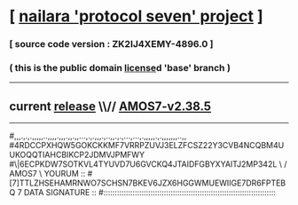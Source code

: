 
# [ [nailara 'protocol seven' project](http://nailara.network/) ]

### [ source code version : ZK2IJ4XEMY-4896.0 ]

### ( this is the public domain [license](../license)d 'base' branch )
---
## current [release](https://github.com/nailara-technologies/protocol-7/releases) \\\\// [AMOS7-v2.38.5](https://github.com/nailara-technologies/protocol-7/releases/tag/AMOS7-v2.38.5)
---

#,,,.,.,.,,,,,..,,,,.,,,.,,.,,...,.,.,,,.,..,,.,.,...,...,.,,,,,.,.,,,,,,,..,,
#4RDCCPXHQW5GOKCKKMF7VRRPZUVJ3ELZFCSZ22Y3CVB4NCQBM4UUKOQQTIAHCBIKCP2JDMVJPMFWY
#\\\|6ECPKDW7SOTKVL4TYUVD7U6GVCKQ4JTAIDFGBYXYAITJ2MP342L \ / AMOS7 \ YOURUM ::
#\[7]TTLZHSEHAMRNWO7SCHSN7BKEV6JZX6HGGWMUEWIIGE7DR6FPTEBQ 7  DATA SIGNATURE ::
#:::::::::::::::::::::::::::::::::::::::::::::::::::::::::::::::::::::::::::::
